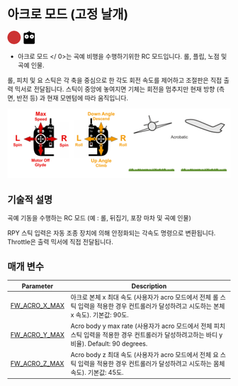 # 아크로 모드 (고정 날개)

[<img src="../../assets/site/difficulty_hard.png" title="Hard to fly" width="30px" />](../getting_started/flight_modes.md#key_difficulty)&nbsp;[<img src="../../assets/site/remote_control.svg" title="수동 / 원격 제어 필요" width="30px" />](../getting_started/flight_modes.md#key_manual)&nbsp;

* 아크로 모드 </ 0>는 곡예 비행을 수행하기위한 RC 모드입니다. 롤, 플립, 노점 및 곡예 인물.</p> 

롤, 피치 및 요 스틱은 각 축을 중심으로 한 각도 회전 속도를 제어하고 조절판은 직접 출력 믹서로 전달됩니다. 스틱이 중앙에 놓여지면 기체는 회전을 멈추지만 현재 방향 (측면, 반전 등) 과 현재 모멘텀에 따라 움직입니다.

![FW 수동 곡예 비행](../../assets/flight_modes/manual_acrobatic_FW.png)

## 기술적 설명

곡예 기동을 수행하는 RC 모드 (예 : 롤, 뒤집기, 포장 마차 및 곡예 인물)

RPY 스틱 입력은 자동 조종 장치에 의해 안정화되는 각속도 명령으로 변환됩니다. Throttle은 출력 믹서에 직접 전달됩니다.

## 매개 변수

| Parameter                                                                                           | Description                                                                                           |
| --------------------------------------------------------------------------------------------------- | ----------------------------------------------------------------------------------------------------- |
| <span id="FW_ACRO_X_MAX"></span>[FW_ACRO_X_MAX](../advanced_config/parameter_reference.md#FW_ACRO_X_MAX) | 아크로 본체 x 최대 속도 (사용자가 acro 모드에서 전체 롤 스틱 입력을 적용한 경우 컨트롤러가 달성하려고 시도하는 본체 x 속도). 기본값: 90도.                |
| <span id="FW_ACRO_Y_MAX"></span>[FW_ACRO_Y_MAX](../advanced_config/parameter_reference.md#FW_ACRO_Y_MAX) | Acro body y max rate (사용자가 acro 모드에서 전체 피치 스틱 입력을 적용한 경우 컨트롤러가 달성하려고하는 바디 y 비율). Default: 90 degrees. |
| <span id="FW_ACRO_Z_MAX"></span>[FW_ACRO_Z_MAX](../advanced_config/parameter_reference.md#FW_ACRO_Z_MAX) | Acro body z 최대 속도 (사용자가 acro 모드에서 전체 요 스틱 입력을 적용한 경우 컨트롤러가 달성하려고 시도하는 몸체 속도). 기본값: 45도.               |